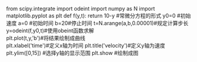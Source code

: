 from scipy.integrate import odeint 
import numpy as N
import matplotlib.pyplot as plt
def f(y,t):
    return 10-y #常微分方程的形式
y0=0 #初始速度
a=0 #初始时间
b=20#停止时间
t=N.arange(a,b,0.00001)#规定计算步长
y=odeint(f,y0,t)#使用obeint函数求解    
plt.plot(t,y,'b')#将结果绘制成曲线   
plt.xlabel('time')#定义x轴为时间 
plt.title('velocity')#定义y轴为速度
plt.ylim([0,15]) #选择y轴的显示范围
plt.show #绘制成图
